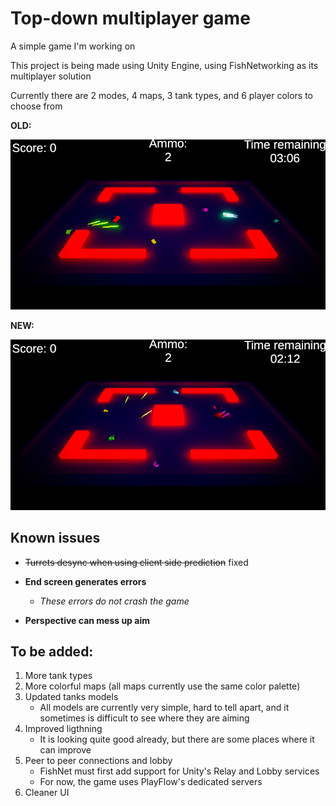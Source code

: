 # Top-down multiplayer game

A simple game I'm working on

This project is being made using Unity Engine, using FishNetworking as its multiplayer solution

Currently there are 2 modes, 4 maps, 3 tank types, and 6 player colors to choose from

**OLD:**

![Picture.png](Picture.png)

**NEW:**

![NewPicture.png](NewPicture.png)

## Known issues

-  ~~Turrets desync when using client side prediction~~ fixed

- **End screen generates errors**
   - *These errors do not crash the game*

- **Perspective can mess up aim**
    
## To be added:

1. More tank types
2. More colorful maps (all maps currently use the same color palette)
3. Updated tanks models
    + All models are currently very simple, hard to tell apart, and it sometimes is difficult to see where they are aiming
4. Improved ligthning
    + It is looking quite good already, but there are some places where it can improve
5. Peer to peer connections and lobby
    + FishNet must first add support for Unity's Relay and Lobby services
    + For now, the game uses PlayFlow's dedicated servers
6. Cleaner UI
